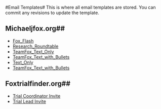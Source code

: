 #Email Templates#
This is where all email templates are stored. You can commit any revisions to update the template.

## Michaeljfox.org##
* <a href="http://mbwenger.com/email/michaeljfox/Fox_Flash.html" target="_blank">Fox_Flash</a>
* <a href="http://mbwenger.com/email/michaeljfox/Research_Roundtable.html" target="_blank">Research_Roundtable</a>
* <a href="http://mbwenger.com/email/michaeljfox/TeamFox_Text_Only.html" target="_blank">TeamFox_Text_Only</a>
* <a href="http://mbwenger.com/email/michaeljfox/TeamFox_Text_with_Bullets.html" target="_blank">TeamFox_Text_with_Bullets</a>
* <a href="http://mbwenger.com/email/michaeljfox/Text_Only.html" target="_blank">Text_Only</a>
* <a href="http://mbwenger.com/email/michaeljfox/TeamFox_Text_with_Bullets.html" target="_blank">TeamFox_Text_with_Bullets</a>

## Foxtrialfinder.org##
* <a href="http://mbwenger.com/email/foxtrialfinder/trial_coordinator_invite.html" target="_blank">Trial Coordinator Invite</a>
* <a href="http://mbwenger.com/email/foxtrialfinder/trial_lead_invite.html" target="_blank">Trial Lead Invite</a>

 